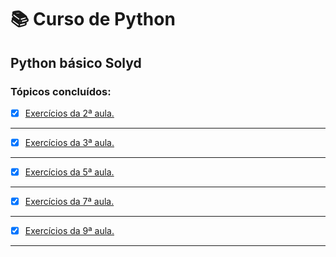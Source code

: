 # :books: Curso de Python
## Python básico Solyd
### Tópicos concluídos:
- [x] [Exercícios da 2ª aula.](https://github.com/PedroSantana2/python-basico-solyd/blob/main/exercicios/aula_02.py)
---
- [x] [Exercícios da 3ª aula.](https://github.com/PedroSantana2/python-basico-solyd/blob/main/exercicios/aula_03.py)
---
- [x] [Exercícios da 5ª aula.](https://github.com/PedroSantana2/python-basico-solyd/blob/main/exercicios/aula_05.py)
---
- [x] [Exercícios da 7ª aula.](https://github.com/PedroSantana2/python-basico-solyd/blob/main/exercicios/aula_07.py)
---
- [x] [Exercícios da 9ª aula.](https://github.com/PedroSantana2/python-basico-solyd/tree/main/exercicios/aula_09)
---
